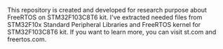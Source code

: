 This repository is created and developed for research purpose about FreeRTOS on STM32F103C8T6 kit.
I've extracted needed files from STM32F10x Standard Peripheral Libraries and FreeRTOS kernel for STM32F103C8T6 kit.
If you want to learn more, you can visit st.com and freertos.com.
